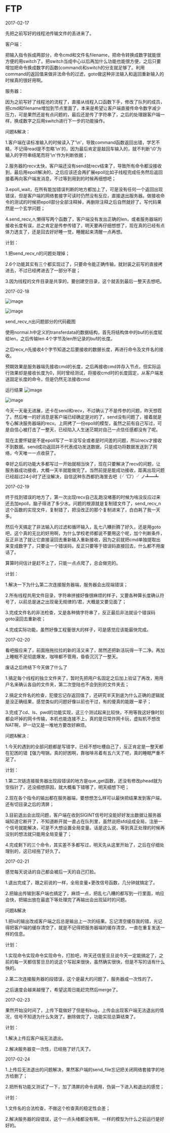 # FTP
2017-02-17

先把之前写好的线程池传输文件的丢进来了。

客户端：

把输入指令拆成两部分，命令cmd和文件名filename，把命令转换成数字就能很方便的用switch了。把switch当成中心以后再加什么功能也能很方便，之后只要增加把命令换成数字的函数(command)和switch的分支就足够了。利用command的返回值来做非法命令的过滤，goto做这种非法输入和返回重新输入的时候真的很好用啊。

服务器：

因为之前写好了线程池的流程了，直接从线程入口函数下手，修改了队列的成员，把cmd和filename增加到节点里面了，本来是希望让客户端直接传命令数字减少压力，可是果然还是有点问题的，最后还是传了字符串了，之后的处理跟客户端一样，换成数字之后用switch进行下一步的功能操作。

问题&解决：

1.客户端在读标准输入的时候读入了'\n'，导致command函数返回出错，学艺不精，不记得read是不忽略'\n'的，因为最后肯定是敲回车输入的，就不判断'\0'为输入的字符串结尾而将'\n'作为判断依据；

2.服务器的recv太快，客户端还没有send就recv结束了，导致所有命令都没接收到，最后用epoll解决的，之后应该还会再扩展epoll比如子线程完成任务然后返回接着再向客户端发消息，不过等到用到的时候再细想吧；

3.epoll_wait，在所有能加错误判断的地方都加上了，可是没有任何一个返回出现错误，但是客户端的网络套接字可读时仍然没有反应，直接退出服务器。做接收命令的测试的时候把epoll部分全部注释掉，再删除注释之后自然就好了。写代码果然是一个玄学问题；

4.send_recv_n,懒得写两个函数了，客户端没有发出正确的len，或者服务器端的接收长度有误，总之肯定是传参传错了，明天要再仔细想想了，现在真的已经有点体力透支了，还是回去好好睡一觉，睡醒起来清醒一点再想。

计划：

1.把send_recv_n的问题处理掉；

2.6个功能其实有三个都实现过了，只要命令能正确传输，就封装之前写的直接拷进去，不过已经拷进去了一部分不是；

3.因为线程的文件目录是共享的，要创建空目录，这个就丢到最后一整天去想吧。

2017-02-18

![image](https://github.com/AkiraMo/FTP/blob/dev/bugimg/server%E9%97%AE%E9%A2%98%E9%83%A8%E5%88%86%E6%BA%90%E7%A0%81.png)

![image](https://github.com/AkiraMo/FTP/blob/dev/bugimg/client%E9%97%AE%E9%A2%98%E9%83%A8%E5%88%86%E6%BA%90%E7%A0%81.png)

send_recv_n出问题部分的代码截图

使用normal.h中定义的transferdata的数据结构，首先将结构体中的buf的长度赋给len，之后传输len 4个字节及len所记录的buf的长度。

之后recv_n先接收4个字节知道之后要接收的数据长度，再进行命令及文件名的接收。

预期效果是服务器端先接收cmd的长度，之后再接收cmd并存入节点，但实际运行效果却是接收长度为0，同时曾经测试，将接收cmd时的长度固定，从客户端发送固定长度的命令，但是仍然无法接收cmd

运行结果
![image](https://github.com/AkiraMo/FTP/blob/dev/bugimg/server%E7%BB%93%E6%9E%9C.png)

![image](https://github.com/AkiraMo/FTP/blob/dev/bugimg/client%E7%BB%93%E6%9E%9C.png)

今天一天毫无进展，还卡在send和recv，不过确认了不是传参的问题，昨天想茬了。然后唯一的好消息是客户端已经确定是对的了，send没有问题了，接着就是专心解决服务器端的recv。上网拷了一份epoll的模型，虽然之前有自己写过，可是自信心被打击了一整天，已经陷入人生迷茫期对自己一点信任感都没有了呢。

现在主要怀疑是不是epoll写了一半没写全或者是时间差的问题，所以recv才接收不到数据。send成功返回并不代表成功发送数据，只是成功将数据发送到了网络，今天唯一一点收获了。

幸好之后的功能大多都写过一开始就相当快了，现在只要解决了recv的问题，让服务器成功接收，大概一天半就能做完了。当然前提是能成功接收，距离出现问题已经超过24小时了还没解决，自信这种东西都扔海里去吧（╯‵□′）╯ノ┻━┻

2017-02-19

终于找到错误的地方了，第一次出现recv自己乱跑没堵塞的时候为啥没反应过来还去加epoll，脑子得进了多少水。问题的根源就是复制错文件了，send_recv_n这个函数的实现文件，复制错了，把没改正的那个复制进来了，白白耗了我一天多。

然后今天搞定了非法输入的过滤和循环输入，乱七八糟折腾了好久，还是用goto吧，这个真的无比的好用啊，为什么学校老师都说不要用这个呢，加个判断条件，反正非法了就让它直接滚回去重新输入重新接收，因为之前就把cmd单独提取出来变成数字了，只要设一个错误码，反正只要等于错误码直接回去，什么都不用废话了。

算算时间估计是赶不上了，只能一点点爬了，总会做完的。

计划：

1.解决一下为什么第二次连接服务器端，服务器会出现端错误；

2.所有线程共用文件目录，字符串拼接好像很麻烦的样子，又要各种算长度确认符号了，以前总是迷之出现毫无规律的/君，大概是又要见面了；

3.完成文件名的非法检查，又是各种搞字符串了，反正最后非法就设个错误码goto滚回去重新收；

4.完成实际功能，虽然好像工程量很大的样子，可是感觉应该能最快完成。

2017-02-20

看吧报应来了，前面拖拖拉拉的新的活又来了，居然还把新活玩得一干二净。再加上睡眠不足彻底爆发，咖啡都不管用，昏昏沉沉了一整天。

废话之后终结下今天做了什么了

1.搞定每个线程的独立文件夹了，暂时先把用户名固定之后加上验证了再改，用用户名来确认各自的文件夹，第二次登陆也不会到别的文件夹去；

2.搞定文件名的检查，犯傻忘记存返回值了，还研究半天到底为什么正确的逻辑就是没正确结果，感觉类似的问题好像以前也干过，有的傻真的能跟一辈子；

3.完成了cd、ls、pwd的功能实现，这三个测试起来比较快，不用等我这好像时刻都会坏掉的网卡传输，本机也能连接不上，真的是日常炸网卡玩，虚拟机不想改NAT啊，IP一动又是一堆地方要改好麻烦。

问题&解决：

1.今天的遇到的全部问题都是写错字，已经不想吐槽自己了，反正肯定是一整天都在犯困的错【强力甩锅，真的好困啊，靠咖啡吊着有五六天了吧，真的睡眠严重不足了。

计划：

1.第二次链连接服务器出现段错误的地方是que_get函数，还没有修改phead就为空指针了，还没细想原因，就大概看下错哪了，明天细想下吧；

2.现在各个指令的输出都在服务器端，要想想怎么样可以最快把结果发到客户端，还有切目录之后的清屏；

3.目前退出会出现问题，客户端在收到SIGINT信号时没能好好发出数据让服务器端知道它断开了，不知道断开就一直占在队列里，虽然说把sfd设成全局，注册一个信号就能解决，可是不大想设置全局变量。话是这么说，等到真正处理的时候再没别的想法就只能用全局变量了；

4.完成剩下的三个命令，其实差不多都写过，明天先从这里开始了，之后在仔细处理别的，这已经拖了好久了。

2017-02-21

感觉每天说话的自己都会被后一天的自己打脸。

1.退出完成了，跟之前说的一样，全局变量+更改信号函数，几分钟就搞定了。

2.把输出传输到客户端也搞定了，麻烦一点，把乱七八糟的都写到一行里面，响应会快，把输出放在最底下等处理完了再输出会出现延时的问题。

问题&解决

1.把ls的输出改成客户端之后总是输出上一次的结果。忘记清空缓存我的错，光记得把客户端的缓存清空了，就是不记得把服务器端的缓存清空，一直在重复发送一样的信息。

计划：

1.实现命令实现命令实现命令，打脸吧，昨天还信誓旦旦说今天一定能搞定了，之前的每一天都信誓旦旦的说这个写起来很快，虽然确实很快，但是不写的话有什么快的。

2.第二次连接服务器的段错误，这个是最大的问题了，服务器成一次性的了。

之后速度会越来越慢了，希望这周日能赶完然后merge了。

2017-02-23

果然开始没时间了，上传下载做好了但是有bug，上传会出现客户端无法退出的情况，信号不知道为什么失效了。删除做完了，功能实现总算结束了。

计划：

1.解决上传后客户端无法退出。

2.解决服务器变一次性，已经拖了好几天了。

2017-02-24

1.上传后无法退出的问题解决，果然客户端的send_file忘记把关闭网络套接字的地方给删了；

2.把所有功能又测试了一下，加了清屏的命令调用，伪装一下进入和退出的感觉；

计划：

1.文件名的合法检查，不做这个检查真的稳定性会差；

2.解决服务器的段错误，这个一点头绪都没有啊，一样的模型为什么之前运行是好好的。
